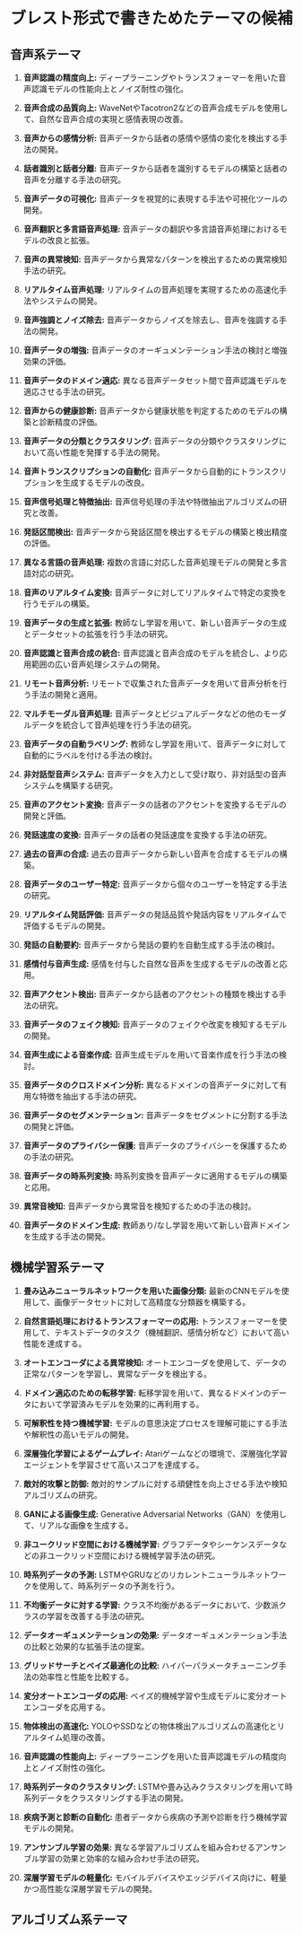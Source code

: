 # ブレスト形式で書きためたテーマの候補


## 音声系テーマ
1. **音声認識の精度向上:** ディープラーニングやトランスフォーマーを用いた音声認識モデルの性能向上とノイズ耐性の強化。

2. **音声合成の品質向上:** WaveNetやTacotron2などの音声合成モデルを使用して、自然な音声合成の実現と感情表現の改善。

3. **音声からの感情分析:** 音声データから話者の感情や感情の変化を検出する手法の開発。

4. **話者識別と話者分離:** 音声データから話者を識別するモデルの構築と話者の音声を分離する手法の研究。

5. **音声データの可視化:** 音声データを視覚的に表現する手法や可視化ツールの開発。

6. **音声翻訳と多言語音声処理:** 音声データの翻訳や多言語音声処理におけるモデルの改良と拡張。

7. **音声の異常検知:** 音声データから異常なパターンを検出するための異常検知手法の研究。

8. **リアルタイム音声処理:** リアルタイムの音声処理を実現するための高速化手法やシステムの開発。

9. **音声強調とノイズ除去:** 音声データからノイズを除去し、音声を強調する手法の開発。

10. **音声データの増強:** 音声データのオーギュメンテーション手法の検討と増強効果の評価。

11. **音声データのドメイン適応:** 異なる音声データセット間で音声認識モデルを適応させる手法の研究。

12. **音声からの健康診断:** 音声データから健康状態を判定するためのモデルの構築と診断精度の評価。

13. **音声データの分類とクラスタリング:** 音声データの分類やクラスタリングにおいて高い性能を発揮する手法の開発。

14. **音声トランスクリプションの自動化:** 音声データから自動的にトランスクリプションを生成するモデルの改良。

15. **音声信号処理と特徴抽出:** 音声信号処理の手法や特徴抽出アルゴリズムの研究と改善。

16. **発話区間検出:** 音声データから発話区間を検出するモデルの構築と検出精度の評価。

17. **異なる言語の音声処理:** 複数の言語に対応した音声処理モデルの開発と多言語対応の研究。

18. **音声のリアルタイム変換:** 音声データに対してリアルタイムで特定の変換を行うモデルの構築。

19. **音声データの生成と拡張:** 教師なし学習を用いて、新しい音声データの生成とデータセットの拡張を行う手法の研究。

20. **音声認識と音声合成の統合:** 音声認識と音声合成のモデルを統合し、より応用範囲の広い音声処理システムの開発。

21. **リモート音声分析:** リモートで収集された音声データを用いて音声分析を行う手法の開発と適用。

22. **マルチモーダル音声処理:** 音声データとビジュアルデータなどの他のモーダルデータを統合して音声処理を行う手法の研究。

23. **音声データの自動ラベリング:** 教師なし学習を用いて、音声データに対して自動的にラベルを付ける手法の検討。

24. **非対話型音声システム:** 音声データを入力として受け取り、非対話型の音声システムを構築する研究。

25. **音声のアクセント変換:** 音声データの話者のアクセントを変換するモデルの開発と評価。

26. **発話速度の変換:** 音声データの話者の発話速度を変換する手法の研究。

27. **過去の音声の合成:** 過去の音声データから新しい音声を合成するモデルの構築。

28. **音声データのユーザー特定:** 音声データから個々のユーザーを特定する手法の研究。

29. **リアルタイム発話評価:** 音声データの発話品質や発話内容をリアルタイムで評価するモデルの開発。

30. **発話の自動要約:** 音声データから発話の要約を自動生成する手法の検討。

31. **感情付与音声生成:** 感情を付与した自然な音声を生成するモデルの改善と応用。

32. **音声アクセント検出:** 音声データから話者のアクセントの種類を検出する手法の研究。

33. **音声データのフェイク検知:** 音声データのフェイクや改変を検知するモデルの開発。

34. **音声生成による音楽作成:** 音声生成モデルを用いて音楽作成を行う手法の検討。

35. **音声データのクロスドメイン分析:** 異なるドメインの音声データに対して有用な特徴を抽出する手法の研究。

36. **音声データのセグメンテーション:** 音声データをセグメントに分割する手法の開発と評価。

37. **音声データのプライバシー保護:** 音声データのプライバシーを保護するための手法の研究。

38. **音声データの時系列変換:** 時系列変換を音声データに適用するモデルの構築と応用。

39. **異常音検知:** 音声データから異常音を検知するための手法の検討。

40. **音声データのドメイン生成:** 教師あり/なし学習を用いて新しい音声ドメインを生成する手法の開発。



## 機械学習系テーマ
1. **畳み込みニューラルネットワークを用いた画像分類:** 最新のCNNモデルを使用して、画像データセットに対して高精度な分類器を構築する。

2. **自然言語処理におけるトランスフォーマーの応用:** トランスフォーマーを使用して、テキストデータのタスク（機械翻訳、感情分析など）において高い性能を達成する。

3. **オートエンコーダによる異常検知:** オートエンコーダを使用して、データの正常なパターンを学習し、異常なデータを検出する。

4. **ドメイン適応のための転移学習:** 転移学習を用いて、異なるドメインのデータにおいて学習済みモデルを効果的に再利用する。

5. **可解釈性を持つ機械学習:** モデルの意思決定プロセスを理解可能にする手法や解釈性の高いモデルの開発。

6. **深層強化学習によるゲームプレイ:** Atariゲームなどの環境で、深層強化学習エージェントを学習させて高いスコアを達成する。

7. **敵対的攻撃と防御:** 敵対的サンプルに対する頑健性を向上させる手法や検知アルゴリズムの研究。

8. **GANによる画像生成:** Generative Adversarial Networks（GAN）を使用して、リアルな画像を生成する。

9. **非ユークリッド空間における機械学習:** グラフデータやシーケンスデータなどの非ユークリッド空間における機械学習手法の研究。

10. **時系列データの予測:** LSTMやGRUなどのリカレントニューラルネットワークを使用して、時系列データの予測を行う。

11. **不均衡データに対する学習:** クラス不均衡があるデータにおいて、少数派クラスの学習を改善する手法の研究。

12. **データオーギュメンテーションの効果:** データオーギュメンテーション手法の比較と効果的な拡張手法の提案。

13. **グリッドサーチとベイズ最適化の比較:** ハイパーパラメータチューニング手法の効率性と性能を比較する。

14. **変分オートエンコーダの応用:** ベイズ的機械学習や生成モデルに変分オートエンコーダを応用する。

15. **物体検出の高速化:** YOLOやSSDなどの物体検出アルゴリズムの高速化とリアルタイム処理の改善。

16. **音声認識の性能向上:** ディープラーニングを用いた音声認識モデルの精度向上とノイズ耐性の強化。

17. **時系列データのクラスタリング:** LSTMや畳み込みクラスタリングを用いて時系列データをクラスタリングする手法の開発。

18. **疾病予測と診断の自動化:** 患者データから疾病の予測や診断を行う機械学習モデルの開発。

19. **アンサンブル学習の効果:** 異なる学習アルゴリズムを組み合わせるアンサンブル学習の効果と効率的な組み合わせ手法の研究。

20. **深層学習モデルの軽量化:** モバイルデバイスやエッジデバイス向けに、軽量かつ高性能な深層学習モデルの開発。



## アルゴリズム系テーマ


